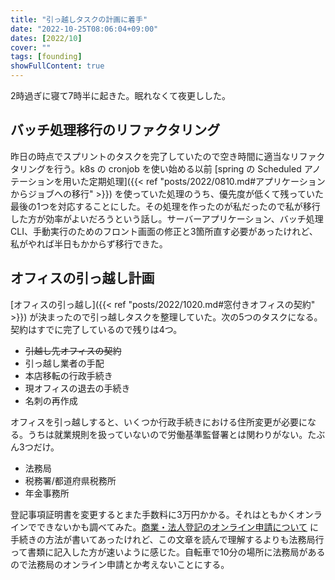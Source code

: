 ```yaml
---
title: "引っ越しタスクの計画に着手"
date: "2022-10-25T08:06:04+09:00"
dates: [2022/10]
cover: ""
tags: [founding]
showFullContent: true
---
```


2時過ぎに寝て7時半に起きた。眠れなくて夜更しした。

## バッチ処理移行のリファクタリング

昨日の時点でスプリントのタスクを完了していたので空き時間に適当なリファクタリングを行う。k8s の cronjob を使い始める以前 [spring の Scheduled アノテーションを用いた定期処理]({{< ref "posts/2022/0810.md#アプリケーションからジョブへの移行" >}}) を使っていた処理のうち、優先度が低くて残っていた最後の1つを対応することにした。その処理を作ったのが私だったので私が移行した方が効率がよいだろうという話し。サーバーアプリケーション、バッチ処理 CLI、手動実行のためのフロント画面の修正と3箇所直す必要があったけれど、私がやれば半日もかからず移行できた。

## オフィスの引っ越し計画

[オフィスの引っ越し]({{< ref "posts/2022/1020.md#窓付きオフィスの契約" >}}) が決まったので引っ越しタスクを整理していた。次の5つのタスクになる。契約はすでに完了しているので残りは4つ。

* ~~引越し先オフィスの契約~~
* 引っ越し業者の手配
* 本店移転の行政手続き
* 現オフィスの退去の手続き
* 名刺の再作成

オフィスを引っ越しすると、いくつか行政手続きにおける住所変更が必要になる。うちは就業規則を扱っていないので労働基準監督署とは関わりがない。たぶん3つだけ。

* 法務局
* 税務署/都道府県税務所
* 年金事務所

登記事項証明書を変更するとまた手数料に3万円かかる。それはともかくオンラインでできないかも調べてみた。[商業・法人登記のオンライン申請について](https://www.moj.go.jp/MINJI/minji60.html) に手続きの方法が書いてあったけれど、この文章を読んで理解するよりも法務局行って書類に記入した方が速いように感じた。自転車で10分の場所に法務局があるので法務局のオンライン申請とか考えないことにする。

